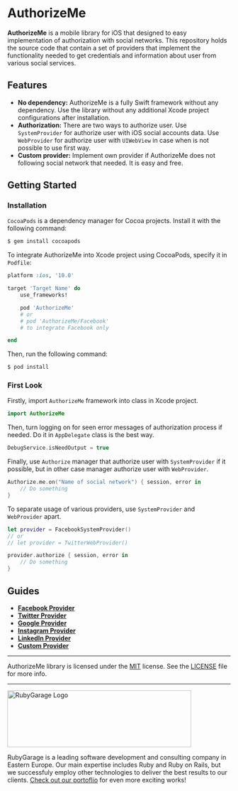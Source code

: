 # AuthorizeMe

**AuthorizeMe** is a mobile library for iOS that designed to easy implementation of authorization with social networks. This repository holds the source code that contain a set of providers that implement the functionality needed to get credentials and information about user from various social services.

## Features

* **No dependency:** AuthorizeMe is a fully Swift framework without any dependency. Use the library without any additional Xcode project configurations after installation.
* **Authorization:** There are two ways to authorize user. Use `SystemProvider` for authorize user with iOS social accounts data. Use `WebProvider` for authorize user with `UIWebView` in case when is not possible to use first way.
* **Custom provider:** Implement own provider if AuthorizeMe does not following social network that needed. It is easy and free.

## Getting Started

### Installation

`CocoaPods` is a dependency manager for Cocoa projects. Install it with the following command:

```bash
$ gem install cocoapods
```

To integrate AuthorizeMe into Xcode project using CocoaPods, specify it in `Podfile`:

```ruby
platform :ios, '10.0'

target 'Target Name' do
    use_frameworks!

    pod 'AuthorizeMe'
    # or 
    # pod 'AuthorizeMe/Facebook'
    # to integrate Facebook only

end
```

Then, run the following command:

```bash
$ pod install
```

### First Look

Firstly, import `AuthorizeMe` framework into class in Xcode project.

````swift
import AuthorizeMe
````

Then, turn logging on for seen error messages of authorization process if needed. Do it in `AppDelegate` class is the best way.

````swift
DebugService.isNeedOutput = true
````

Finally, use `Authorize` manager that authorize user with `SystemProvider` if it possible, but in other case manager authorize user with `WebProvider`.

````swift
Authorize.me.on("Name of social network") { session, error in
    // Do something
}
````

To separate usage of various providers, use `SystemProvider` and `WebProvider` apart.

````swift
let provider = FacebookSystemProvider() 
// or 
// let provider = TwitterWebProvider()

provider.authorize { session, error in
    // Do something
}
````

## Guides

* **[Facebook Provider](https://github.com/rubygarage/authorize-me/wiki/Facebook-Provider)**
* **[Twitter Provider](https://github.com/rubygarage/authorize-me/wiki/Twitter-Provider)**
* **[Google Provider](https://github.com/rubygarage/authorize-me/wiki/Google-Provider)**
* **[Instagram Provider](https://github.com/rubygarage/authorize-me/wiki/Instagram-Provider)**
* **[LinkedIn Provider](https://github.com/rubygarage/authorize-me/wiki/LinkedIn-Provider)**
* **[Custom Provider](https://github.com/rubygarage/authorize-me/wiki/Custom-Provider)**
***
AuthorizeMe library is licensed under the [MIT](https://opensource.org/licenses/MIT) license. See the [LICENSE](https://github.com/rubygarage/authorize-me/blob/master/LICENSE) file for more info.
***
<a href="https://rubygarage.org/"><img src="https://rubygarage.s3.amazonaws.com/assets/assets/rg_color_logo_horizontal-919afc51a81d2e40cb6a0b43ee832e3fcd49669d06785156d2d16fd0d799f89e.png" alt="RubyGarage Logo" width="415" height="128"></a>

RubyGarage is a leading software development and consulting company in Eastern Europe. Our main expertise includes Ruby and Ruby on Rails, but we successfuly employ other technologies to deliver the best results to our clients. [Check out our portoflio](https://rubygarage.org/portfolio) for even more exciting works!
